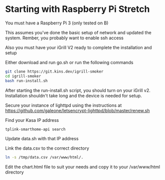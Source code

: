 # Starting with Raspberry Pi Stretch

You must have a Raspberry Pi 3 (only tested on B)

This assumes you've done the basic setup of network and updated the system.  Rember, you probably want to enable ssh access

Also you must have your iGrill V2 ready to complete the installation and setup

Either download and run go.sh or run the following commands

```bash
git clone https://git.kins.dev/igrill-smoker
cd igrill-smoker
bash run-install.sh
```

After starting the run-install.sh script, you should turn on your iGrill v2.  Installation shouldn't take long and the device is needed for setup.

Secure your instance of lighttpd using the instructions at <https://github.com/galeone/letsencrypt-lighttpd/blob/master/renew.sh>

Find your Kasa IP address

```bash
tplink-smarthome-api search
```

Update data.sh with that IP address

Link the data.csv to the correct directory

```bash
ln -s /tmp/data.csv /var/www/html/.
```

Edit the chart.html file to suit your needs and copy it to your /var/www/html directory